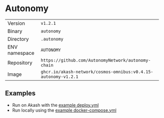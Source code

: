 # Autonomy

| | |
|---|---|
|Version|`v1.2.1`|
|Binary|`autonomy`|
|Directory|`.autonomy`|
|ENV namespace|`AUTONOMY`|
|Repository|`https://github.com/AutonomyNetwork/autonomy-chain`|
|Image|`ghcr.io/akash-network/cosmos-omnibus:v0.4.15-autonomy-v1.2.1`|

## Examples

- Run on Akash with the [example deploy.yml](./deploy.yml)
- Run locally using the [example docker-compose.yml](./docker-compose.yml)
